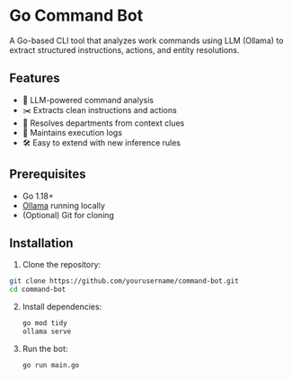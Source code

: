 # Go Command Bot

A Go-based CLI tool that analyzes work commands using LLM (Ollama) to extract structured instructions, actions, and entity resolutions.

## Features

- 🧠 LLM-powered command analysis
- ✂️ Extracts clean instructions and actions
- 🏢 Resolves departments from context clues
- 📝 Maintains execution logs
- 🛠️ Easy to extend with new inference rules

## Prerequisites

- Go 1.18+
- [Ollama](https://ollama.ai/) running locally
- (Optional) Git for cloning

## Installation

1. Clone the repository:
```bash
git clone https://github.com/yourusername/command-bot.git
cd command-bot
```
2. Install dependencies:
   ```bash
   go mod tidy
   ollama serve
   ```
3. Run the bot:
   ```bash
   go run main.go
   ```
